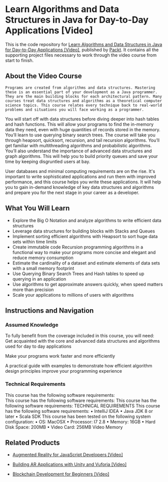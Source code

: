 # Learn Algorithms and Data Structures in Java for Day-to-Day Applications [Video]
This is the code repository for [Learn Algorithms and Data Structures in Java for Day-to-Day Applications [Video]](https://www.packtpub.com/application-development/learn-algorithms-and-data-structures-java-day-day-applications-video?utm_source=github&utm_medium=repository&utm_campaign=9781788624428), published by [Packt](https://www.packtpub.com/?utm_source=github). It contains all the supporting project files necessary to work through the video course from start to finish.
## About the Video Course
	Programs are created from algorithms and data structures. Mastering these is an essential part of your development as a Java programmer. They are the main building blocks for each architectural pattern. Many courses treat data structures and algorithms as a theoretical computer science topics. This course relates every technique back to real-world problems and situations you will face working as a programmer. 

You will start off with data structures before diving deeper into hash tables and hash functions. This will allow your programs to find the in-memory data they need, even with huge quantities of records stored in the memory. You’ll learn to use querying binary search trees. The course will take you through heapsort, quicksort, recursion, and tail recursion algorithms. You’ll get familiar with multithreading algorithms and probabilistic algorithms. You’ll also understand the importance of advanced data structures and graph algorithms. This will help you to build priority queues and save your time by keeping disgruntled users at bay.

User databases and minimal computing requirements are on the rise. It's important to write sophisticated applications and run them with improved performance, and this course helps you write these applications. It will help you to gain in-demand knowledge of key data structures and algorithms and prepare you for the next stage in your career as a developer. 

<H2>What You Will Learn</H2>
<DIV class=book-info-will-learn-text>
<UL>
<LI>Explore the Big O Notation and analyze algorithms to write efficient data structures 
<LI>Leverage data structures for building blocks with Stacks and Queues 
<LI>Implement sorting efficient algorithms with Heapsort to sort huge data sets within time limits 
<LI>Create immutable code Recursion programming algorithms in a functional way to make your programs more concise and elegant and reduce memory consumption 
<LI>Estimate the cardinality of a dataset and estimate elements of data sets with a small memory footprint 
<LI>Use Querying Binary Search Trees and Hash tables to speed up querying in an application 
<LI>Use algorithms to get approximate answers quickly, when speed matters more than precision 
<LI>Scale your applications to millions of users with algorithms </LI></UL></DIV>

## Instructions and Navigation
### Assumed Knowledge
To fully benefit from the coverage included in this course, you will need:<br/>
Get acquainted with the core and advanced data structures and algorithms used for day to day applications

 Make your programs work faster and more efficiently

 A practical guide with examples to demonstrate how efficient algorithm design principles improve your programming experience
### Technical Requirements
This course has the following software requirements:<br/>
This course has the following software requirements:
This course has the following software requirements: TECHNICAL REQUIREMENTS This course has the following software requirements: •	IntelliJ IDEA •	Java JDK 8 or later •	Scala SDK This course has been tested on the following system configuration: •	OS: MacOSX •	Processor: I7 2.8 •	Memory: 16GB • Hard Disk Space: 200MB •	Video Card: 256MB Video Memory

## Related Products
* [Augmented Reality for JavaScript Developers [Video]](https://www.packtpub.com/web-development/augmented-reality-javascript-developers-video?utm_source=github&utm_medium=repository&utm_campaign=9781788471640)

* [Building AR Applications with Unity and Vuforia [Video]](https://www.packtpub.com/web-development/building-ar-applications-unity-and-vuforia-video?utm_source=github&utm_medium=repository&utm_campaign=9781788999199)

* [Blockchain Development for Beginners [Video]](https://www.packtpub.com/big-data-and-business-intelligence/blockchain-development-beginners-video?utm_source=github&utm_medium=repository&utm_campaign=9781788830911)
